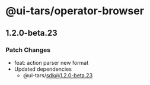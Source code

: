 # @ui-tars/operator-browser

## 1.2.0-beta.23

### Patch Changes

- feat: action parser new format
- Updated dependencies
  - @ui-tars/sdk@1.2.0-beta.23
